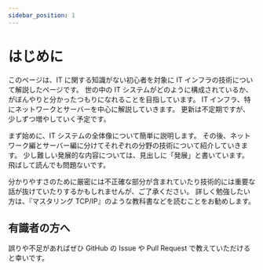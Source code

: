 ```yaml
---
sidebar_position: 1
---
```


# はじめに

このページは、IT に関する知識がない初心者を対象に IT インフラの技術について解説したページです。
世の中の IT システムがどのように構成されているか、がぼんやりと分かったつもりになれることを目指しています。
IT インフラ、特にネットワークとサーバーを中心に解説していきます。
更新は不定期ですが、少しずつ増やしていく予定です。

まず始めに、IT システムの全体像について簡単に説明します。
その後、ネットワーク編とサーバー編に分けてそれぞれの分野の技術について紹介していきます。
少し難しい発展的な内容については、見出しに「発展」と書いています。
飛ばして読んでも問題ないです。

分かりやすさのために厳密には不正確な部分が含まれていたり技術的には重要な話が抜けていたりするかもしれませんが、ご了承ください。
詳しく勉強したい方は、『マスタリング TCP/IP』のような教科書などを読むことをお勧めします。

## 有識者の方へ

誤りや不足があればぜひ GitHub の Issue や Pull Request で教えていただけると幸いです。
